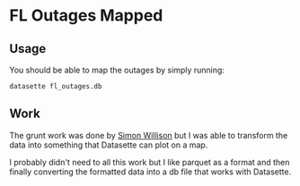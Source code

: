 # FL Outages Mapped

## Usage

You should be able to map the outages by simply running:

```
datasette fl_outages.db
```

## Work

The grunt work was done by [Simon Willison](https://github.com/simonw/scrape-florida-outages) but I was able to transform the 
data into something that Datasette can plot on a map.

I probably didn't need to all this work but I like parquet as a format and
then finally converting the formatted data into a db file that works with Datasette.
